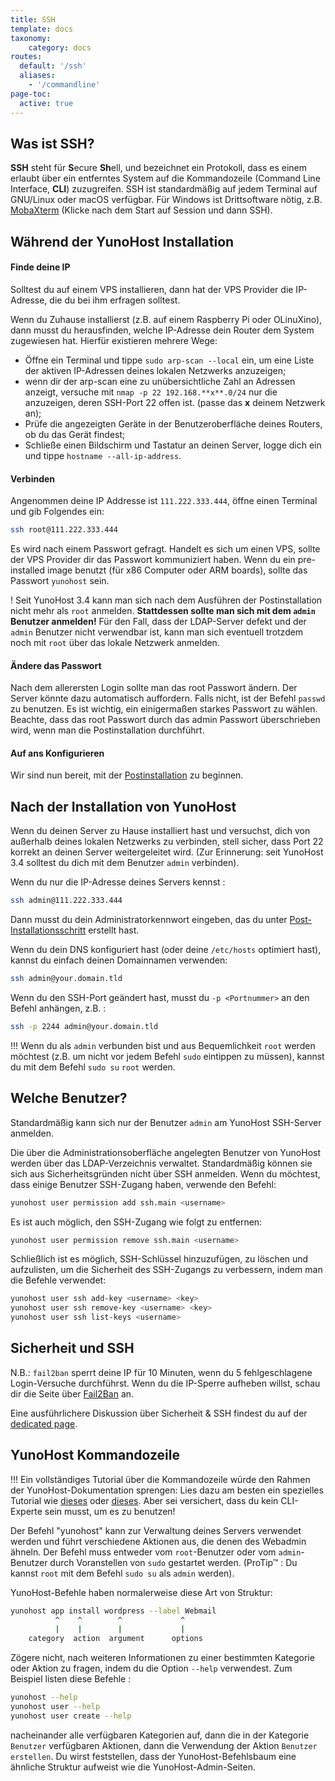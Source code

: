```yaml
---
title: SSH
template: docs
taxonomy:
    category: docs
routes:
  default: '/ssh'
  aliases:
    - '/commandline'
page-toc:
  active: true
---
```


## Was ist SSH?

**SSH** steht für **S**ecure **Sh**ell, und bezeichnet ein Protokoll, dass es einem erlaubt über ein entferntes System auf die Kommandozeile (Command Line Interface, **CLI**) zuzugreifen. SSH ist standardmäßig auf jedem Terminal auf GNU/Linux oder macOS verfügbar. Für Windows ist Drittsoftware nötig, z.B. [MobaXterm](https://mobaxterm.mobatek.net/download-home-edition.html) (Klicke nach dem Start auf Session und dann SSH).

## Während der YunoHost Installation

#### Finde deine IP

Solltest du auf einem VPS installieren, dann hat der VPS Provider die IP-Adresse, die du bei ihm erfragen solltest.

Wenn du Zuhause installierst (z.B. auf einem Raspberry Pi oder OLinuXino), dann musst du herausfinden, welche IP-Adresse dein Router dem System zugewiesen hat. Hierfür existieren mehrere Wege:

- Öffne ein Terminal und tippe `sudo arp-scan --local` ein, um eine Liste der aktiven IP-Adressen deines lokalen Netzwerks anzuzeigen;
- wenn dir der arp-scan eine zu unübersichtliche Zahl an Adressen anzeigt, versuche mit `nmap -p 22 192.168.**x**.0/24` nur die anzuzeigen, deren SSH-Port 22 offen ist. (passe das **x** deinem Netzwerk an);
- Prüfe die angezeigten Geräte in der Benutzeroberfläche deines Routers, ob du das Gerät findest;
- Schließe einen Bildschirm und Tastatur an deinen Server, logge dich ein und tippe `hostname --all-ip-address`.

#### Verbinden

Angenommen deine IP Addresse ist `111.222.333.444`, öffne einen Terminal und gib Folgendes ein:

```bash
ssh root@111.222.333.444
```

Es wird nach einem Passwort gefragt. Handelt es sich um einen VPS, sollte der VPS Provider dir das Passwort kommuniziert haben. Wenn du ein pre-installed image benutzt (für x86 Computer oder ARM boards), sollte das Passwort `yunohost` sein.

! Seit YunoHost 3.4 kann man sich nach dem Ausführen der Postinstallation nicht mehr als `root` anmelden. **Stattdessen sollte man sich mit dem `admin` Benutzer anmelden!** Für den Fall, dass der LDAP-Server defekt und der `admin` Benutzer nicht verwendbar ist, kann man sich eventuell trotzdem noch mit `root` über das lokale Netzwerk anmelden.

#### Ändere das Passwort

Nach dem allerersten Login sollte man das root Passwort ändern. Der Server könnte dazu automatisch auffordern. Falls nicht, ist der Befehl `passwd` zu benutzen. Es ist wichtig, ein einigermaßen starkes Passwort zu wählen. Beachte, dass das root Passwort durch das admin Passwort überschrieben wird, wenn man die Postinstallation durchführt.

#### Auf ans Konfigurieren

Wir sind nun bereit, mit der [Postinstallation](/postinstall) zu beginnen.

## Nach der Installation von YunoHost

Wenn du deinen Server zu Hause installiert hast und versuchst, dich von außerhalb deines lokalen Netzwerks zu verbinden, stell sicher, dass Port 22 korrekt an deinen Server weitergeleitet wird. (Zur Erinnerung: seit YunoHost 3.4 solltest du dich mit dem Benutzer `admin` verbinden).

Wenn du nur die IP-Adresse deines Servers kennst :

```bash
ssh admin@111.222.333.444
```

Dann musst du dein Administratorkennwort eingeben, das du unter [Post-Installationsschritt](/postinstall) erstellt hast.

Wenn du dein DNS konfiguriert hast (oder deine `/etc/hosts` optimiert hast), kannst du einfach deinen Domainnamen verwenden:

```bash
ssh admin@your.domain.tld
```

Wenn du den SSH-Port geändert hast, musst du `-p <Portnummer>` an den Befehl anhängen, z.B. :

```bash
ssh -p 2244 admin@your.domain.tld
```

!!! Wenn du als `admin` verbunden bist und aus Bequemlichkeit `root` werden möchtest (z.B. um nicht vor jedem Befehl `sudo` eintippen zu müssen), kannst du mit dem Befehl `sudo su` `root` werden.

## Welche Benutzer?

Standardmäßig kann sich nur der Benutzer `admin` am YunoHost SSH-Server anmelden.

Die über die Administrationsoberfläche angelegten Benutzer von YunoHost werden über das LDAP-Verzeichnis verwaltet. Standardmäßig können sie sich aus Sicherheitsgründen nicht über SSH anmelden. Wenn du möchtest, dass einige Benutzer SSH-Zugang haben, verwende den Befehl:

```bash
yunohost user permission add ssh.main <username>
```

Es ist auch möglich, den SSH-Zugang wie folgt zu entfernen:

```bash
yunohost user permission remove ssh.main <username>
```

Schließlich ist es möglich, SSH-Schlüssel hinzuzufügen, zu löschen und aufzulisten, um die Sicherheit des SSH-Zugangs zu verbessern, indem man die Befehle verwendet:

```bash
yunohost user ssh add-key <username> <key>
yunohost user ssh remove-key <username> <key>
yunohost user ssh list-keys <username>
```

## Sicherheit und SSH

N.B.: `fail2ban` sperrt deine IP für 10 Minuten, wenn du 5 fehlgeschlagene Login-Versuche durchführst. Wenn du die IP-Sperre aufheben willst, schau dir die Seite über [Fail2Ban](/fail2ban) an.

Eine ausführlichere Diskussion über Sicherheit & SSH findest du auf der [dedicated page](/security).

## YunoHost Kommandozeile

!!! Ein vollständiges Tutorial über die Kommandozeile würde den Rahmen der YunoHost-Dokumentation sprengen: Lies dazu am besten ein spezielles Tutorial wie [dieses](https://ryanstutorials.net/linuxtutorial/) oder [dieses](http://linuxcommand.org/). Aber sei versichert, dass du kein CLI-Experte sein musst, um es zu benutzen!

Der Befehl "yunohost" kann zur Verwaltung deines Servers verwendet werden und führt verschiedene Aktionen aus, die denen des Webadmin ähneln. Der Befehl muss entweder vom `root`-Benutzer oder vom `admin`-Benutzer durch Voranstellen von `sudo` gestartet werden. (ProTip™ : Du kannst `root` mit dem Befehl `sudo su` als `admin` werden).

YunoHost-Befehle haben normalerweise diese Art von Struktur:

```bash
yunohost app install wordpress --label Webmail
          ^    ^        ^             ^
          |    |        |             |
    category  action  argument      options
```

Zögere nicht, nach weiteren Informationen zu einer bestimmten Kategorie oder Aktion zu fragen, indem du die Option `--help` verwendest. Zum Beispiel listen diese Befehle :

```bash
yunohost --help
yunohost user --help
yunohost user create --help
```

nacheinander alle verfügbaren Kategorien auf, dann die in der Kategorie `Benutzer` verfügbaren Aktionen, dann die Verwendung der Aktion `Benutzer erstellen`. Du wirst feststellen, dass der YunoHost-Befehlsbaum eine ähnliche Struktur aufweist wie die YunoHost-Admin-Seiten.
